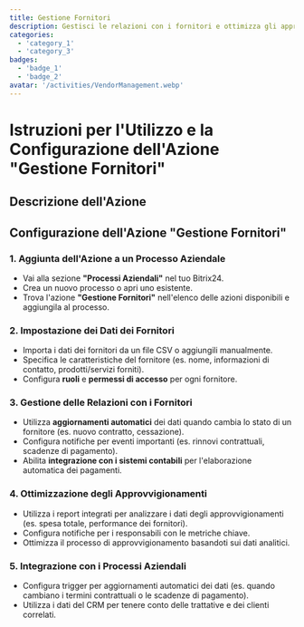 ```yaml
---
title: Gestione Fornitori
description: Gestisci le relazioni con i fornitori e ottimizza gli approvvigionamenti.
categories: 
  - 'category_1'
  - 'category_3'
badges: 
  - 'badge_1'
  - 'badge_2'
avatar: '/activities/VendorManagement.webp'
---
```


# Istruzioni per l'Utilizzo e la Configurazione dell'Azione "Gestione Fornitori"

## Descrizione dell'Azione

## **Configurazione dell'Azione "Gestione Fornitori"**

### 1. Aggiunta dell'Azione a un Processo Aziendale
- Vai alla sezione **"Processi Aziendali"** nel tuo Bitrix24.
- Crea un nuovo processo o apri uno esistente.
- Trova l'azione **"Gestione Fornitori"** nell'elenco delle azioni disponibili e aggiungila al processo.

### 2. Impostazione dei Dati dei Fornitori
- Importa i dati dei fornitori da un file CSV o aggiungili manualmente.
- Specifica le caratteristiche del fornitore (es. nome, informazioni di contatto, prodotti/servizi forniti).
- Configura **ruoli** e **permessi di accesso** per ogni fornitore.

### 3. Gestione delle Relazioni con i Fornitori
- Utilizza **aggiornamenti automatici** dei dati quando cambia lo stato di un fornitore (es. nuovo contratto, cessazione).
- Configura notifiche per eventi importanti (es. rinnovi contrattuali, scadenze di pagamento).
- Abilita **integrazione con i sistemi contabili** per l'elaborazione automatica dei pagamenti.

### 4. Ottimizzazione degli Approvvigionamenti
- Utilizza i report integrati per analizzare i dati degli approvvigionamenti (es. spesa totale, performance dei fornitori).
- Configura notifiche per i responsabili con le metriche chiave.
- Ottimizza il processo di approvvigionamento basandoti sui dati analitici.

### 5. Integrazione con i Processi Aziendali
- Configura trigger per aggiornamenti automatici dei dati (es. quando cambiano i termini contrattuali o le scadenze di pagamento).
- Utilizza i dati del CRM per tenere conto delle trattative e dei clienti correlati.
